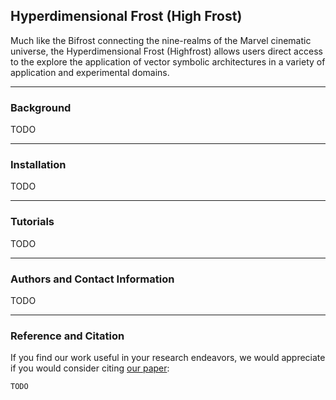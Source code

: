 ## Hyperdimensional Frost (High Frost)
Much like the Bifrost connecting the nine-realms of the Marvel cinematic universe, the Hyperdimensional Frost (Highfrost) allows users direct access to the explore the application of vector symbolic architectures in a variety of application and experimental domains.

---

### Background

TODO

---

### Installation

TODO

---

### Tutorials

TODO

---

### Authors and Contact Information

TODO

---

### Reference and Citation

If you find our work useful in your research endeavors, we would appreciate if you would consider citing [our paper]():
```
TODO
```

